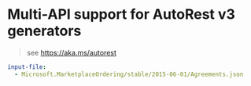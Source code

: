 # Multi-API support for AutoRest v3 generators

> see https://aka.ms/autorest

``` yaml $(enable-multi-api)
input-file:
  - Microsoft.MarketplaceOrdering/stable/2015-06-01/Agreements.json
```
